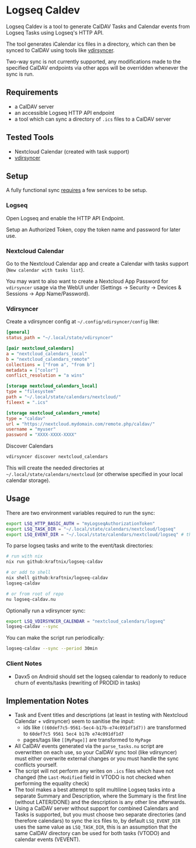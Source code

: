 # Logseq Caldev

Logseq Caldev is a tool to generate CalDAV Tasks and Calendar events from Logseq Tasks using Logseq's HTTP API.

The tool generates iCalendar ics files in a directory, which can then be synced to CalDAV using tools like [vdirsyncer](https://github.com/pimutils/vdirsyncer).

Two-way sync is not currently supported, any modifications made to the specified CalDAV endpoints via
other apps will be overridden whenever the sync is run.

## Requirements

  - a CalDAV server
  - an accessible Logseq HTTP API endpoint
  - a tool which can sync a directory of `.ics` files to a CalDAV server

## Tested Tools

  - Nextcloud Calendar (created with task support)
  - [vdirsyncer](https://github.com/pimutils/vdirsyncer)

## Setup

A fully functional sync [requires](#Requirements) a few services to be setup.

### Logseq

Open Logseq and enable the HTTP API Endpoint.

Setup an Authorized Token, copy the token name and password for later use.

### Nextcloud Calendar

Go to the Nextcloud Calendar app and create a Calendar with tasks support (`New calendar with tasks list`).

You may want to also want to create a Nextcloud App Password for `vdirsyncer` usage via the WebUI under (Settings -> Security -> Devices & Sessions -> App Name/Password).

### Vdirsyncer

Create a vdirsyncer config at `~/.config/vdirsyncer/config` like:

```ini
[general]
status_path = "~/.local/state/vdirsyncer"

[pair nextcloud_calendars]
a = "nextcloud_calendars_local"
b = "nextcloud_calendars_remote"
collections = ["from a", "from b"]
metadata = ["color"]
conflict_resolution = "a wins"

[storage nextcloud_calendars_local]
type = "filesystem"
path = "~/.local/state/calendars/nextcloud/"
fileext = ".ics"

[storage nextcloud_calendars_remote]
type = "caldav"
url = "https://nextcloud.mydomain.com/remote.php/caldav/"
username = "myuser"
password = "XXXX-XXXX-XXXX"
```

Discover Calendars
```sh
vdirsyncer discover nextcloud_calendars
```

This will create the needed directories at `~/.local/state/calendars/nextcloud` (or otherwise specified in your local calendar storage).

## Usage

There are two environment variables required to run the sync:

```sh
export LSQ_HTTP_BASIC_AUTH = "myLogseqAuthorizationToken"
export LSQ_TASK_DIR = "~/.local/state/calendars/nextcloud/logseq"
export LSQ_EVENT_DIR = "~/.local/state/calendars/nextcloud/logseq" # this is LSQ_TASK_DIR if not set
```

To parse logseq tasks and write to the event/task directories:

```sh
# run with nix
nix run github:kraftnix/logseq-caldav

# or add to shell
nix shell github:kraftnix/logseq-caldav
logseq-caldav

# or from root of repo
nu logseq-caldav.nu
```

Optionally run a vdirsyncer sync:
```sh
export LSQ_VDIRSYNCER_CALENDAR = "nextcloud_calendars/logseq"
logseq-caldav --sync
```

You can make the script run periodically:
```sh
logseq-caldav --sync --period 30min
```

### Client Notes

- Davx5 on Android should set the logseq calendar to readonly to reduce churn of events/tasks (rewriting of PRODID in tasks)

## Implementation Notes

- Task and Event titles and descriptions (at least in testing with Nextcloud Calendar + vdirsyncer) seem to sanitise the input:
  - ids like `((60def7c5-9561-5ec4-b17b-e74c091df1d7))` are transformed to `60def7c5 9561 5ec4 b17b e74c091df1d7`
  - pages/tags like `[[MyPage]]` are transformed to `MyPage`
- All CalDAV events generated via the `parse_tasks.nu` script are overwritten on each use, so your CalDAV sync tool (like vdirsyncer)
  must either overwrite external changes or you must handle the sync conflicts yourself.
- The script will not perform any writes on `.ics` files which have not changed (the `Last-Modified` field in VTODO is not checked when performing the equality check)
- The tool makes a best attempt to split multiline Logseq tasks into a separate Summary and Description, where the Summary is the first line (without LATER/DONE)
  and the description is any other line afterwards.
- Using a CalDAV server without support for combined Calendars and Tasks is supported, but you must choose two separate directories
  (and therefore calendars) to sync the ics files to, by default `LSQ_EVENT_DIR` uses the same value as `LSQ_TASK_DIR`,
  this is an assumption that the same CalDAV directory can be used for both tasks (VTODO) and calendar events (VEVENT).
